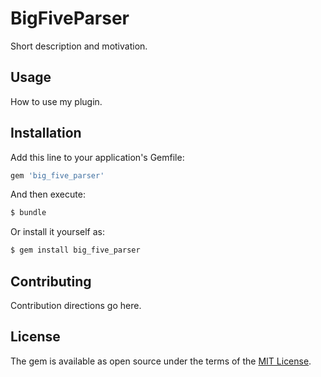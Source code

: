# BigFiveParser
Short description and motivation.

## Usage
How to use my plugin.

## Installation
Add this line to your application's Gemfile:

```ruby
gem 'big_five_parser'
```

And then execute:
```bash
$ bundle
```

Or install it yourself as:
```bash
$ gem install big_five_parser
```

## Contributing
Contribution directions go here.

## License
The gem is available as open source under the terms of the [MIT License](https://opensource.org/licenses/MIT).
